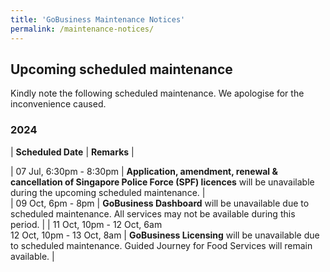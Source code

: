 ```yaml
---
title: 'GoBusiness Maintenance Notices'
permalink: /maintenance-notices/
---
```


## Upcoming scheduled maintenance

Kindly note the following scheduled maintenance. We apologise for the inconvenience caused. 


### 2024 

| **Scheduled Date** | **Remarks** |  

| 07 Jul, 6:30pm - 8:30pm | **Application, amendment, renewal & cancellation of Singapore Police Force (SPF) licences** will be unavailable during the upcoming scheduled maintenance. |   
| 09 Oct, 6pm - 8pm | **GoBusiness Dashboard** will be unavailable due to scheduled maintenance. All services may not be available during this period. | 
| 11 Oct, 10pm - 12 Oct, 6am<br>12 Oct, 10pm - 13 Oct, 8am | **GoBusiness Licensing** will be unavailable due to scheduled maintenance. Guided Journey for Food Services will remain available. |               




<script src="/jquery/jquery.min.js"></script> <script src="/jquery/resize-tables.js"></script>
